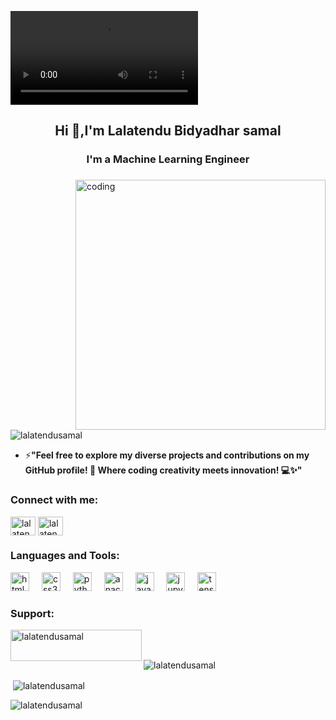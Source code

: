 ![logo](https://github.com/Lalatendusamal/Lalatendusamal/blob/main/COMPUTER%20SCIENCE%20ENGINEER.mp4)
<h2 align="center">Hi 👋,I'm Lalatendu Bidyadhar samal</h2>
<h3 align="center">I'm a Machine Learning Engineer</h3>

###
<img align="right" alt="coding" width="400" src="https://user-images.githubusercontent.com/55389276/140866485-8fb1c876-9a8f-4d6a-98dc-08c4981eaf70.gif">

<p align="left"> <img src="https://komarev.com/ghpvc/?username=lalatendusamal&label=Profile%20views&color=0e75b6&style=flat" alt="lalatendusamal" /> </p>

- ⚡**"Feel free to explore my diverse projects and contributions on my GitHub profile! 🚀 Where coding creativity meets innovation! 💻✨"**


<h3 align="left">Connect with me:</h3>
<p align="left">
<a href="https://www.linkedin.com/in/lalatendu-bidyadhar-samal-b2786b218/" target="blank"><img align="center" src="https://raw.githubusercontent.com/rahuldkjain/github-profile-readme-generator/master/src/images/icons/Social/linked-in-alt.svg" alt="lalatendusamal" height="30" width="40" /></a>
<a href="https://www.instagram.com/lalatendusamal6/" target="blank"><img align="center" src="https://raw.githubusercontent.com/rahuldkjain/github-profile-readme-generator/master/src/images/icons/Social/instagram.svg" alt="lalatendusamal6" height="30" width="40" /></a>


<h3 align="left">Languages and Tools:</h3>
<div align="left">
  <img src="https://cdn.jsdelivr.net/gh/devicons/devicon/icons/html5/html5-original.svg" height="30" alt="html5 logo"  />
  <img width="12" />
  <img src="https://cdn.jsdelivr.net/gh/devicons/devicon/icons/css3/css3-original.svg" height="30" alt="css3 logo"  />
  <img width="12" />
  <img src="https://cdn.jsdelivr.net/gh/devicons/devicon/icons/python/python-original.svg" height="30" alt="python logo"  />
  <img width="12" />
  <img src="https://cdn.jsdelivr.net/gh/devicons/devicon/icons/anaconda/anaconda-original.svg" height="30" alt="anaconda logo"  />
  <img width="12" />
  <img src="https://cdn.jsdelivr.net/gh/devicons/devicon/icons/java/java-original.svg" height="30" alt="java logo"  />
  <img width="12" />
  <img src="https://cdn.jsdelivr.net/gh/devicons/devicon/icons/jupyter/jupyter-original.svg" height="30" alt="jupyter logo"  />
  <img width="12" />
  <img src="https://cdn.jsdelivr.net/gh/devicons/devicon/icons/tensorflow/tensorflow-original.svg" height="30" alt="tensorflow logo"  />
</div>

###

<h3 align="left">Support:</h3>
<p><a href="https://www.buymeacoffee.com/simplified"> <img align="left" src="https://cdn.buymeacoffee.com/buttons/v2/default-yellow.png" height="50" width="210" alt="lalatendusamal" /></a></p><br><br>

<p><img align="center" src="https://github-readme-stats.vercel.app/api/top-langs?username=lalatendusamal&show_icons=true&locale=en&layout=compact" alt="lalatendusamal" /></p>

<p>&nbsp;<img align="center" src="https://github-readme-stats.vercel.app/api?username=lalatendusamal&show_icons=true&locale=en" alt="lalatendusamal" /></p>

<p><img align="center" src="https://github-readme-streak-stats.herokuapp.com/?user=lalatendusamal&" alt="lalatendusamal" /></p>

###
